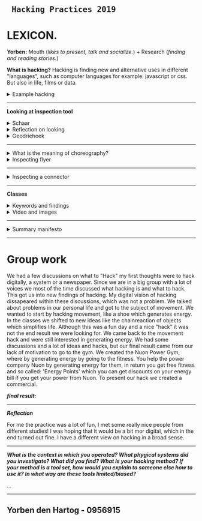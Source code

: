 ## <pre>                         Hacking Practices 2019</pre>
# **LEXICON.**


**Yorben:** Mouth (_likes to present, talk and socialize._) + Research (_finding and reading stories._)

**What is hacking?**
Hacking is finding new and alternative uses in different "languages", such as computer languages for example: javascript or css.
But also in life, films or data. 
<details>
 <summary> Example hacking </summary>
<img src="http://blog.thequietman.co.uk/wp-content/uploads/2011/05/Quiet-Man-type-low-res.jpg" width="400" height="600" />
</details>

---

**Looking at inspection tool**

<details> 
 <summary> Schaar </summary>
 
* 2 Messen met zwaartekracht
* Herkenbaar geluid
* 2 objecten = 1 vast
* 2 benen, 2 ogen, 2 personen
* Geluid bouwt op naar een afsluiting
* Weerspiegeld
* Stainless steel with stains
* Tegenovergestelde
* zachte rond handvat
* twee scherpe messen
* Assosiatie bang voor jezelf snijden
* Ook nostalgisch
* Een vloeiend object
* Een zwaartekracht object, valt naar beneden
* Het past perfect
* Sterk en robuust
* Gebruikersvriendelijk en gemaakt om vast te houden
</details>

<details> 
 <summary> Reflection on looking </summary>
*
</details>


<details> 
 <summary> Geodriehoek </summary>

* Gelegd over tekst en wordt een masker
* Een niet definitieve cut up techniek
* 2 objecten = 1 vast
* 2 benen, 2 ogen, 2 personen
* Geluid bouwt op naar een afsluiting
* Weerspiegeld
* Stainless steel with stains
* Tegenovergestelde
* zachte rond handvat
* twee scherpe messen
* Assosiatie bang voor jezelf snijden
* Ook nostalgisch
* Een vloeiend object
* Een zwaartekracht object, valt naar beneden
* Het past perfect
* Sterk en robuust
* Gebruikersvriendelijk en gemaakt om vast te houden

</details>

---

<details> 
 <summary> What is the meaning of choreography? </summary>
 
* It strives to testify to the plasticity and wealth of our ability to re-conceive and detach ourselves from positions of certainty.
* Planning over a class of ideas,

</details>


<details> 
 <summary> Inspecting flyer  </summary>

* Inspected the reading possibilities in a flyer
* Graphic design 
* Cutting so you still can read it

</details>

---


<details> 
 <summary> Inspecting a connector </summary>

* Water heater
* Vloeiende buis voor water
* 1 Connector (digitaal)
* Geheel is een connector
* Draden zelf kunnen connecten
* Draad door buis
* Een groot onderdeel bestaande uit onderdeel
* Complex object
* Gelast aan elkaar
* Gelijmd aan elkaar
* Zwaar object
* Kruik gebruikt worden // Alles wat opgewarmt moet worden
* Het kan een airco worden 

</details>

---

**Classes**

<details> 
 <summary> Keywords and findings </summary>
 

</details>

<details> 
 <summary> Video and images </summary>

* 

</details>

---


</details>

<details> 
 <summary> Summary manifesto </summary>

Whatever code we hack, be it programming language, poetic language, math or music, curves or colourings, we create the possibility of new things entering the world. Not always great things, or even good things, but new things.

The virtual is the true domain of the hacker. It is from the virtual that the hacker produces ever-new expressions of the actual.

To the hacker there is always a surplus of possibility expressed in what is actual, the surplus of the virtual. This is the inexhaustible domain of what is real without being actual, what is not but which may be.

New hacks supersede old hacks, and devalues them as property

</details>

---
<h1> Group work </h2>

We had a few discussions on what to "Hack" my first thoughts were to hack digitally, a system or a newspaper. Since we are in a big group with a lot of voices we most of the time discussed what hacking is and what to hack. This got us into new findings of hacking. My digital vision of hacking dissapeared within these discussions, which was not a problem. 
We talked about problems in our personal life and got to the subject of movement. We wanted to start by hacking movement, like a shoe which generates energy. In the classes we shifted to new ideas like the chainreaction of objects which simplifies life. Although this was a fun day and a nice "hack" it was not the end result we were looking for. We came back to the movement hack and were still interested in generating energy. We had some discussions and a lot of ideas and hacks, but our final result came from our lack of motivation to go to the gym. 
We created the Nuon Power Gym, where by generating energy by going to the fitness. You help the power company Nuon by generating energy for them, in return you get free fitness and so called: 'Energy Points' which you can get discounts on your energy bill if you get your power from Nuon. To present our hack we created a commercial.

***final result:***


---

***Reflection***

For me the practice was a lot of fun, I met some really nice people from different studies! I was hoping that it would be a bit mor digital, which in the end turned out fine. I have a  different view on hacking in a broad sense. 

---

***What is the context in which you operated? What phygical systems did you investigate? What did you find? What is your hacking method? If your method is a tool set, how would you explain to someone else how to use it? In what way are these tools limited/biased?***

...

---

<H2> Yorben den Hartog - 0956915 </h2>

